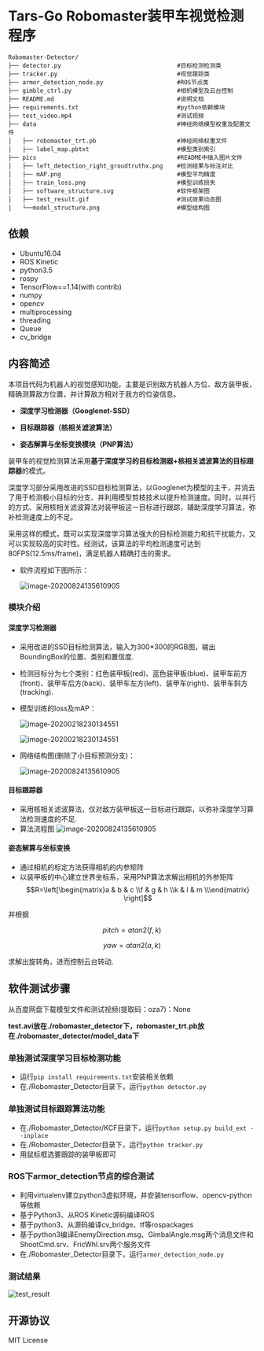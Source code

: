 # Tars-Go Robomaster装甲车视觉检测程序

```
Robomaster-Detector/
├── detector.py                                 #目标检测检测类
├── tracker.py                                  #视觉跟踪类
├── armor_detection_node.py                     #ROS节点类
├── gimble_ctrl.py                              #相机模型及云台控制
├── README.md                                   #说明文档
├── requirements.txt                            #python依赖模块
├── test_video.mp4                              #测试视频
├── data                                        #神经网络模型权重及配置文件
│   ├── robomaster_trt.pb                       #神经网络权重文件
│   ├── label_map.pbtxt                         #模型类别索引
├── pics                                        #README中插入图片文件
│   ├── left_detection_right_groudtruthx.png    #检测结果与标注对比
│   ├── mAP.png                                 #模型平均精度
│   ├── train_loss.png                          #模型训练损失
│   ├── software_structure.svg                  #软件框架图
│   ├── test_result.gif                         #测试效果动态图
│   └──model_structure.png                      #模型结构图

```



## 依赖

* Ubuntu16.04
* ROS Kinetic
* python3.5
* rospy
* TensorFlow==1.14(with contrib)
* numpy
* opencv
* multiprocessing
* threading
* Queue
* cv_bridge



## 内容简述

本项目代码为机器人的视觉感知功能，主要是识别敌方机器人方位、敌方装甲板，精确测算敌方位置，并计算敌方相对于我方的位姿信息。

- **深度学习检测器（Googlenet-SSD）**

- **目标跟踪器（核相关滤波算法）**

- **姿态解算与坐标变换模块（PNP算法）**

装甲车的视觉检测算法采用**基于深度学习的目标检测器+核相关滤波算法的目标跟踪器**的模式。

深度学习部分采用改进的SSD目标检测算法，以Googlenet为模型的主干，并消去了用于检测极小目标的分支、并利用模型剪枝技术以提升检测速度。同时，以并行的方式、采用核相关滤波算法对装甲板这一目标进行跟踪，辅助深度学习算法，弥补检测速度上的不足。

采用这样的模式，既可以实现深度学习算法强大的目标检测能力和抗干扰能力，又可以实现较高的实时性。经测试，该算法的平均检测速度可达到80FPS(12.5ms/frame)，满足机器人精确打击的需求。

- 软件流程如下图所示：

  ![image-20200824135610905](pic/software_structure.svg)





### 模块介绍
#### 深度学习检测器

* 采用改进的SSD目标检测算法，输入为300*300的RGB图，输出BoundingBox的位置、类别和置信度.
* 检测目标分为七个类别：红色装甲板(red)、蓝色装甲板(blue)、装甲车前方(front)、装甲车后方(back)、装甲车左方(left)、装甲车(right)、装甲车斜方(tracking).

* 模型训练的loss及mAP：
  
  ![image-20200218230134551](pic/train_loss.png)

  ![image-20200218230134551](pic/mAP.png)

* 网络结构图(删除了小目标预测分支)：

  ![image-20200824135610905](pic/model_structure.png)

#### 目标跟踪器

* 采用核相关滤波算法，仅对敌方装甲板这一目标进行跟踪，以弥补深度学习算法检测速度的不足.
* 算法流程图
  ![image-20200824135610905](pic/tracker.png)


#### 姿态解算与坐标变换

* 通过相机的标定方法获得相机的内参矩阵
* 以装甲板的中心建立世界坐标系，采用PNP算法求解出相机的外参矩阵
$$R=\left[\begin{matrix}a & b & c \\f & g & h \\k & l & m \\\end{matrix} \right]$$

并根据 

$$pitch = atan2(f,k)$$

$$yaw = atan2(a,k) $$

求解出旋转角，进而控制云台转动.



## 软件测试步骤
从百度网盘下载模型文件和测试视频(提取码：oza7)：None



**test.avi放在./robomaster_detector下，robomaster_trt.pb放在./robomaster_detector/model_data下**
### 单独测试深度学习目标检测功能

* 运行`pip install requirements.txt`安装相关依赖
* 在./Robomaster_Detector目录下，运行`python detector.py`

### 单独测试目标跟踪算法功能

* 在./Robomaster_Detector/KCF目录下，运行`python setup.py build_ext --inplace `
* 在./Robomaster_Detector目录下，运行`python tracker.py`
* 用鼠标框选要跟踪的装甲板即可

### ROS下armor_detection节点的综合测试
* 利用virtualenv建立python3虚拟环境，并安装tensorflow、opencv-python等依赖
* 基于Python3、从ROS Kinetic源码编译ROS
* 基于python3、从源码编译cv_bridge、tf等rospackages
* 基于python3编译EnemyDirection.msg、GimbalAngle.msg两个消息文件和ShootCmd.srv、FricWhl.srv两个服务文件
* 在./Robomaster_Detector目录下，运行`armor_detection_node.py`



### 测试结果

![test_result](pic/result1.gif)



## 开源协议

MIT License
